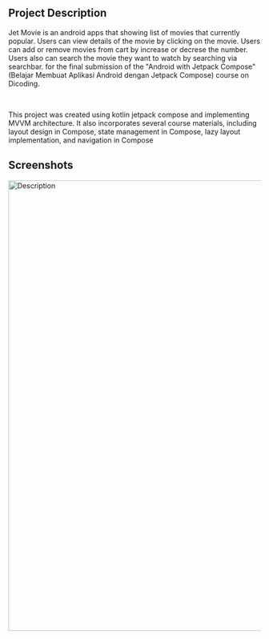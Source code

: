 ## Project Description
Jet Movie is an android apps that showing list of movies that currently popular.
Users can view details of the movie by clicking on the movie. Users can add or 
remove movies from cart by increase or decrese the number. Users also can search 
the movie they want to watch by searching via searchbar. for the final submission of 
the "Android with Jetpack Compose" (Belajar Membuat Aplikasi Android dengan 
Jetpack Compose) course on Dicoding.

<br/>

This project was created using kotlin jetpack compose and implementing 
MVVM architecture. It also incorporates several course materials, 
including layout design in Compose, state management in Compose, 
lazy layout implementation, and navigation in Compose

## Screenshots
<img width="900px" src="https://drive.google.com/uc?export=view&id=17FWPBSgu7p5PW_BXj0IXACAieHe7E7ZJ" alt="Description">
